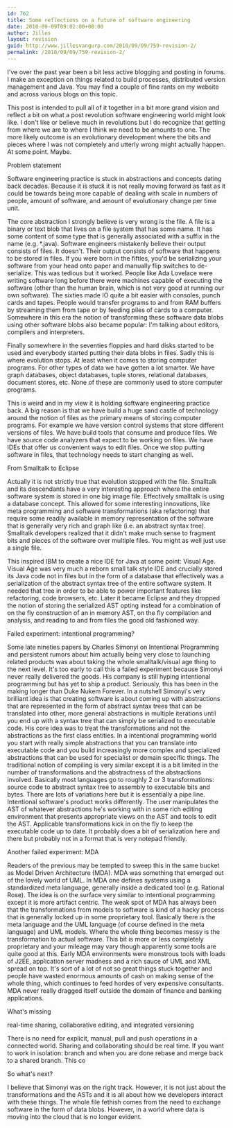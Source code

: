 ```yaml
---
id: 762
title: Some reflections on a future of software engineering
date: 2010-09-09T09:02:00+00:00
author: Jilles
layout: revision
guid: http://www.jillesvangurp.com/2010/09/09/759-revision-2/
permalink: /2010/09/09/759-revision-2/
---
```

I've over the past year been a bit less active blogging and posting in forums. I make an exception on things related to build processes, distributed version management and Java. You may find a couple of fine rants on my website and across various blogs on this topic.

This post is intended to pull all of it together in a bit more grand vision and reflect a bit on what a post revolution software engineering world might look like. I don't like or believe much in revolutions but I do recognize that getting from where we are to where I think we need to be amounts to one. The more likely outcome is an evolutionary development where the bits and pieces where I was not completely and utterly wrong might actually happen. At some point. Maybe.

Problem statement

Software engineering practice is stuck in abstractions and concepts dating back decades. Because it is stuck it is not really moving forward as fast as it could be towards being more capable of dealing with scale in numbers of people, amount of software, and amount of evolutionary change per time unit. 

The core abstraction I strongly believe is very wrong is the file. A file is a binary or text blob that lives on a file system that has some name. It has some content of some type that is generally associated with a  suffix in the name (e.g. *.java). Software engineers mistakenly believe their output consists of files. It doesn't. Their output consists of software that happens to be stored in files. If you were born in the fifties, you'd be serializing your software from your head onto paper and manually flip switches to de-serialize. This was tedious but it worked. People like Ada Lovelace were writing software long before there were machines capable of executing the software (other than the human brain, which is not very good at running our own software). The sixties made IO quite a bit easier with consoles, punch cards and tapes. People would transfer programs to and from RAM buffers by streaming them from tape or by feeding piles of cards to a computer. Somewhere in this era the notion of transforming these software data blobs using other software blobs also became popular: I'm talking about editors, compilers and interpreters.

Finally somewhere in the seventies floppies and hard disks started to be used and everybody started putting their data blobs in files. Sadly this is where evolution stops. At least when it comes to storing computer programs. For other types of data we have gotten a lot smarter. We have graph databases, object databases, tuple stores, relational databases, document stores, etc. None of these are commonly used to store computer programs.

This is weird and in my view it is holding software engineering practice back. A big reason is that we have build a huge sand castle of technology around the notion of files as the primary means of storing computer programs. For example we have version control systems that store different versions of files. We have build tools that consume and produce files. We have source code analyzers that expect to be working on files. We have IDEs that offer us convenient ways to edit files. Once we stop putting software in files, that technology needs to start changing as well. 

From Smalltalk to Eclipse

Actually it is not strictly true that evolution stopped with the file. Smalltalk and its descendants have a very interesting approach where the entire software system is stored in one big image file. Effectively smalltalk is using a database concept. This allowed for some interesting innovations, like meta programming and software transformations (aka refactoring) that require some readily available in memory representation of the software that is generally very rich and graph like (i.e. an abstract syntax tree). Smalltalk developers realized that it didn't make much sense to fragment bits and pieces of the software over multiple files. You might as well just use a single file. 

This inspired IBM to create a nice IDE for Java at some point: Visual Age. Visual Age was very much a reborn small talk style IDE and crucially stored its Java code not in files but in the form of a database that effectively was a serialization of the abstract syntax tree of the entire software system. It needed that tree in order to be able to power important features like refactoring, code browsers, etc. Later it became Eclipse and they dropped the notion of storing the serialized AST opting instead for a combination of on the fly construction of an in memory AST, on the fly compilation and analysis, and reading to and from files the good old fashioned way. 

Failed experiment: intentional programming?

Some late nineties papers by Charles Simonyi on Intentional Programming and persistent rumors about him actually being very close to launching related products was about taking the whole smalltalk/visual age thing to the next level. It's too early to call this a failed experiment because Simonyi never really delivered the goods. His company is still hyping intentional programming but has yet to ship a product. Seriously, this has been in the making longer than Duke Nukem Forever. In a nutshell Simonyi's very brilliant idea is that creating software is about coming up with abstractions that are represented in the form of abstract syntax trees that can be translated into other, more general abstractions in multiple iterations until you end up with a syntax tree that can simply be serialized to executable code. His core idea was to treat the transformations and not the abstractions as the first class entities. In a intentional programming world you start with really simple abstractions that you can translate into executable code and you build increasingly more complex and specialized abstractions that can be used for specialist or domain specific things. The traditional notion of compiling is very similar except it is a bit limited in the number of transformations and the abstractness of the abstractions involved. Basically most languages go to roughly 2 or 3 transformations: source code to abstract syntax tree to assembly to executable bits and bytes. There are lots of variations here but it is essentially a pipe line. Intentional software's product works differently. The user manipulates the AST of whatever abstractions he's working with in some rich editing environment that presents appropriate views on the AST and tools to edit the AST. Applicable transformations kick in on the fly to keep the executable code up to date. It probably does a bit of serialization here and there but probably not in a format that is very notepad friendly.

Another failed experiment: MDA

Readers of the previous may be tempted to sweep this in the same bucket as Model Driven Architecture (MDA). MDA was something that emerged out of the lovely world of UML. In MDA one defines systems using a standardized meta language, generally inside a dedicated tool (e.g. Rational Rose). The idea is on the surface very similar to intentional programming except it is more artifact centric. The weak spot of MDA has always been that the transformations from models to software is kind of a hacky process that is generally locked up in some proprietary tool. Basically there is the meta language and the UML language (of course defined in the meta language) and UML models. Where the whole thing becomes messy is the transformation to actual software. This bit is more or less completely proprietary and your mileage may vary though apparently some tools are quite good at this. Early MDA environments were monstrous tools with loads of J2EE, application server madness and a rich sauce of UML and XML spread on top. It's sort of a lot of not so great things stuck together and people have wasted enormous amounts of cash on making sense of the whole thing, which continues to feed hordes of very expensive consultants. MDA never really dragged itself outside the domain of finance and banking applications.

What's missing

real-time sharing, collaborative editing, and integrated versioning


There is no need for explicit, manual, pull and push operations in a connected world. Sharing and collaborating should be real time. If you want to work in isolation: branch and when you are done rebase and merge back to a shared branch. This co

So what's next?

I believe that Simonyi was on the right track. However, it is not just about the transformations and the ASTs and it is all about how we developers interact with these things. The whole file fethish comes from the need to exchange software in the form of data blobs. However, in a world where data is moving into the cloud that is no longer evident. 
